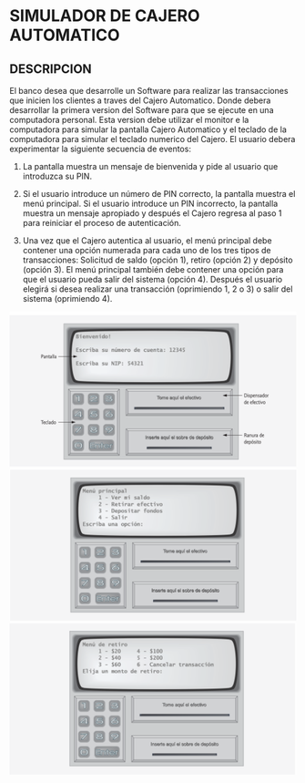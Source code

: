 # SIMULADOR DE CAJERO AUTOMATICO

## DESCRIPCION
El banco desea que desarrolle un Software para realizar las transacciones que inicien los clientes a traves del Cajero Automatico. Donde debera desarrollar la primera version del Software para que se ejecute en una computadora personal. Esta version debe utilizar el monitor e la computadora para simular la pantalla Cajero Automatico y el teclado de la computadora para simular el teclado numerico del Cajero.
El usuario debera experimentar la siguiente secuencia de eventos:

1. La pantalla muestra un mensaje de bienvenida y pide al usuario que introduzca su PIN.

2. Si el usuario introduce un número de PIN correcto, la pantalla muestra el menú principal. Si el usuario introduce un PIN incorrecto, la pantalla muestra un mensaje apropiado y después el Cajero regresa al paso 1 para reiniciar el proceso de autenticación.

3. Una vez que el Cajero autentica al usuario, el menú principal debe contener una opción numerada para cada uno de los tres tipos de transacciones: Solicitud de saldo (opción 1), retiro (opción 2) y depósito (opción 3). El menú principal también debe contener una opción para que el usuario pueda salir del sistema (opción 4). Después el usuario elegirá si desea realizar una transacción (oprimiendo 1, 2 o 3) o salir del sistema (oprimiendo 4).

<img src="https://github.com/rayner-villalba-coderoad-com/programacion-3/blob/main/caso_de_estudio/simulador_cajero_automatico/pantalla-1.png" alt="image-1" width="1000"/>

<img src="https://github.com/rayner-villalba-coderoad-com/programacion-3/blob/main/caso_de_estudio/simulador_cajero_automatico/pantalla-2.png" alt="drawing" width="1000"/>

<img src="https://github.com/rayner-villalba-coderoad-com/programacion-3/blob/main/caso_de_estudio/simulador_cajero_automatico/pantalla-3.png" alt="drawing" width="1000"/>

